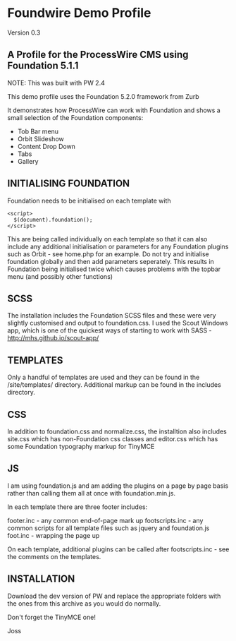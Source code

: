 Foundwire Demo Profile
======================

Version 0.3

A Profile for the ProcessWire CMS using Foundation 5.1.1
--------------------------------------------------------

NOTE: This was built with PW 2.4

This demo profile uses the Foundation 5.2.0 framework from Zurb

It demonstrates how ProcessWire can work with Foundation and shows a small selection of the Foundation components:

- Tob Bar menu
- Orbit Slideshow
- Content Drop Down
- Tabs
- Gallery

INITIALISING FOUNDATION
-----------------------

Foundation needs to be initialised on each template with

    <script>
      $(document).foundation();
    </script>

This are being called individually on each template so that it can also include any additional initialisation or parameters for any Foundation plugins such as Orbit - see home.php for an example. Do not try and initialise foundation globally and then add parameters seperately. This results in Foundation being initialised twice which causes problems with the topbar menu (and possibly other functions)

SCSS
----

The installation includes the Foundation SCSS files and these were very slightly customised and output to foundation.css. I used the Scout Windows app, which is one of the quickest ways of starting to work with SASS - http://mhs.github.io/scout-app/

TEMPLATES
---------

Only a handful of templates are used and they can be found in the /site/templates/ directory. Additional markup can be found in the includes directory.

CSS
---

In addition to foundation.css and normalize.css, the installtion also includes site.css which has non-Foundation css classes and editor.css which has some Foundation typography markup for TinyMCE

JS
--

I am using foundation.js and am adding the plugins on a page by page basis rather than calling them all at once with foundation.min.js.

In each template there are three footer includes: 

footer.inc - any common end-of-page mark up
footscripts.inc - any common scripts for all template files such as jquery and foundation.js
foot.inc - wrapping the page up

On each template, additional plugins can be called after footscripts.inc - see the comments on the templates.

INSTALLATION
------------

Download the dev version of PW and replace the appropriate folders with the ones from this archive as you would do normally.

Don't forget the TinyMCE one!


Joss